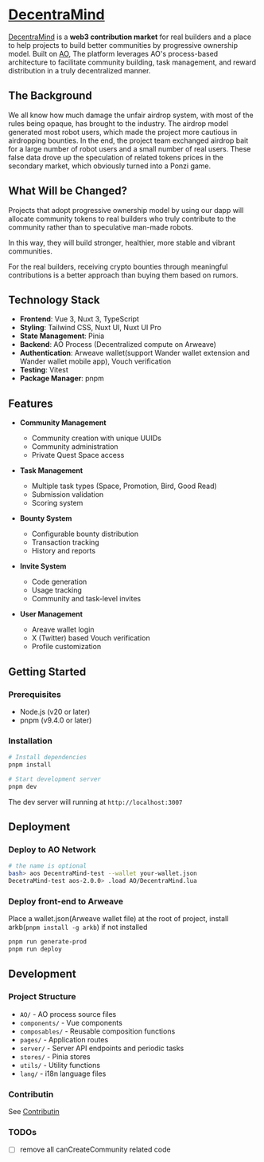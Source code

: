 # [DecentraMind](https://decentramind.club/)

[DecentraMind](https://decentramind.club/) is a **web3 contribution market** for real builders and a place to help projects to build better communities by progressive ownership model. Built on [AO](https://ao.arweave.dev/), The platform leverages AO's process-based architecture to facilitate community building, task management, and reward distribution in a truly decentralized manner.

## The Background

We all know how much damage the unfair airdrop system, with most of the rules being opaque, has brought to the industry. The airdrop model generated most robot users, which made the project more cautious in airdropping bounties. In the end, the project team exchanged airdrop bait for a large number of robot users and a small number of real users. These false data drove up the speculation of related tokens prices in the secondary market, which obviously turned into a Ponzi game.

## What Will be Changed?

Projects that adopt progressive ownership model by using our dapp will allocate community tokens to real builders who truly contribute to the community rather than to speculative man-made robots. 

In this way, they will build stronger, healthier, more stable and vibrant communities.

For the real builders, receiving crypto bounties through meaningful contributions is a better approach than buying them based on rumors.

## Technology Stack

- **Frontend**: Vue 3, Nuxt 3, TypeScript
- **Styling**: Tailwind CSS, Nuxt UI, Nuxt UI Pro
- **State Management**: Pinia
- **Backend**: AO Process (Decentralized compute on Arweave)
- **Authentication**: Arweave wallet(support Wander wallet extension and Wander wallet mobile app), Vouch verification
- **Testing**: Vitest
- **Package Manager**: pnpm

## Features

- **Community Management**
  - Community creation with unique UUIDs
  - Community administration
  - Private Quest Space access

- **Task Management**
  - Multiple task types (Space, Promotion, Bird, Good Read)
  - Submission validation
  - Scoring system

- **Bounty System**
  - Configurable bounty distribution
  - Transaction tracking
  - History and reports

- **Invite System**
  - Code generation
  - Usage tracking
  - Community and task-level invites

- **User Management**
  - Areave wallet login
  - X (Twitter) based Vouch verification
  - Profile customization

## Getting Started

### Prerequisites

- Node.js (v20 or later)
- pnpm (v9.4.0 or later)

### Installation

```bash
# Install dependencies
pnpm install

# Start development server
pnpm dev
```

The dev server will running at `http://localhost:3007`

## Deployment

### Deploy to AO Network

```bash
# the name is optional
bash> aos DecentraMind-test --wallet your-wallet.json
DecetraMind-test aos-2.0.0> .load AO/DecentraMind.lua
```

### Deploy front-end to Arweave
Place a wallet.json(Arweave wallet file) at the root of project, install arkb(`pnpm install -g arkb`) if not installed
```bash
pnpm run generate-prod
pnpm run deploy
```

## Development

### Project Structure

- `AO/` - AO process source files
- `components/` - Vue components
- `composables/` - Reusable composition functions
- `pages/` - Application routes
- `server/` - Server API endpoints and periodic tasks
- `stores/` - Pinia stores
- `utils/` - Utility functions
- `lang/` - i18n language files

### Contributin
See [Contributin](./docs/CONTRIBUTION.md)

### TODOs
-[ ] remove all canCreateCommunity related code